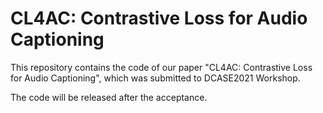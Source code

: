 # CL4AC: Contrastive Loss for Audio Captioning
This repository contains the code of our paper "CL4AC: Contrastive Loss for Audio Captioning", which was submitted to DCASE2021 Workshop.

The code will be released after the acceptance. 
